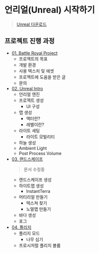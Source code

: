 # 언리얼(Unreal) 시작하기

> [Unreal 다운로드](https://www.unrealengine.com/ko/feed?sessionInvalidated=true)

## 프로젝트 진행 과정

- [01. Battle Royal Project](https://github.com/algoribi/TIL/blob/main/UnrealEngine/BattleRoyal_project/01_Battle_Royal_Project.md)
  - 프로젝트의 목표
  - 개발 환경
  - 사용 텍스처 및 에셋
  - 프로젝트에 도움을 받은 글
  - 문의
- [02. Unreal Intro](https://github.com/algoribi/TIL/blob/main/UnrealEngine/BattleRoyal_project/02_Unreal_intro.md)
  - 언리얼 엔진
  - 프로젝트 생성
    - UI 구성
  - 맵 생성
    - 액터란?
    - 레벨이란?
  - 라이트 세팅
    - 라이트 모빌리티
  - 하늘 생성
  - Ambient Light
  - Post Process Volume
- [03. 랜드스케이프](https://github.com/algoribi/TIL/blob/main/UnrealEngine/BattleRoyal_project/03_Landscape.md)
  > 문서 수정중
  - 랜드스케이프 생성
  - 하이트맵 생성
    - InstantTerra
  - 머티리얼 만들기
    - 텍스쳐 찾기
    - 노멀맵 만들기
  - 바다 생성
  - 포그
- [04. 폴리지](https://github.com/algoribi/TIL/blob/main/UnrealEngine/BattleRoyal_project/03_Landscape.md)
  - 폴리지 모드
    - 나무 심기
  - 프로시저럴 폴리지 볼륨
